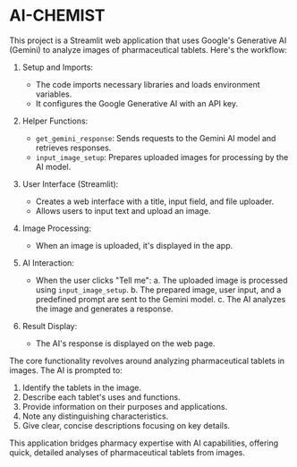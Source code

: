 # AI-CHEMIST

This project is a Streamlit web application that uses Google's Generative AI (Gemini) to analyze images of pharmaceutical tablets. Here's the workflow:

1. Setup and Imports:
   - The code imports necessary libraries and loads environment variables.
   - It configures the Google Generative AI with an API key.

2. Helper Functions:
   - `get_gemini_response`: Sends requests to the Gemini AI model and retrieves responses.
   - `input_image_setup`: Prepares uploaded images for processing by the AI model.

3. User Interface (Streamlit):
   - Creates a web interface with a title, input field, and file uploader.
   - Allows users to input text and upload an image.

4. Image Processing:
   - When an image is uploaded, it's displayed in the app.

5. AI Interaction:
   - When the user clicks "Tell me":
     a. The uploaded image is processed using `input_image_setup`.
     b. The prepared image, user input, and a predefined prompt are sent to the Gemini model.
     c. The AI analyzes the image and generates a response.

6. Result Display:
   - The AI's response is displayed on the web page.

The core functionality revolves around analyzing pharmaceutical tablets in images. The AI is prompted to:
1. Identify the tablets in the image.
2. Describe each tablet's uses and functions.
3. Provide information on their purposes and applications.
4. Note any distinguishing characteristics.
5. Give clear, concise descriptions focusing on key details.

This application bridges pharmacy expertise with AI capabilities, offering quick, detailed analyses of pharmaceutical tablets from images.
